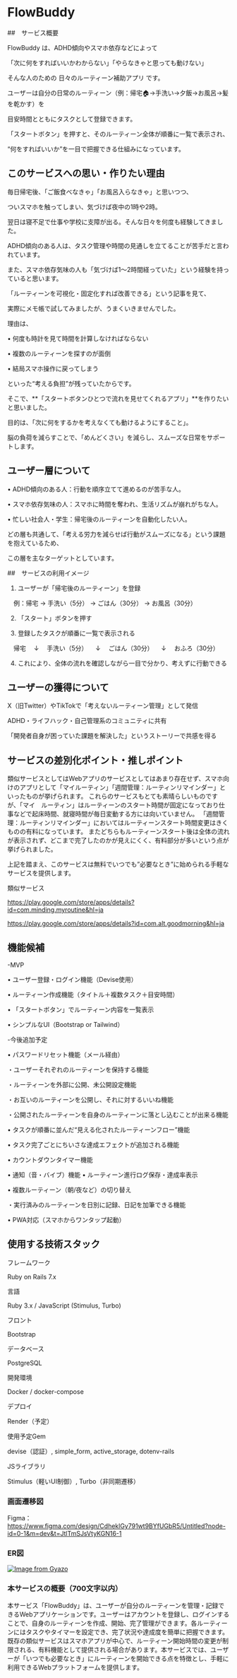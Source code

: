 # FlowBuddy

##　サービス概要

FlowBuddy は、ADHD傾向やスマホ依存などによって

「次に何をすればいいかわからない」「やらなきゃと思っても動けない」

そんな人のための 日々のルーティーン補助アプリ です。


ユーザーは自分の日常のルーティーン（例：帰宅🏠→手洗い→夕飯→お風呂→髪を乾かす）を

目安時間とともにタスクとして登録できます。


「スタートボタン」を押すと、そのルーティーン全体が順番に一覧で表示され、

“何をすればいいか”を一目で把握できる仕組みになっています。



## このサービスへの思い・作りたい理由

毎日帰宅後、「ご飯食べなきゃ」「お風呂入らなきゃ」と思いつつ、

ついスマホを触ってしまい、気づけば夜中の1時や2時。

翌日は寝不足で仕事や学校に支障が出る。そんな日々を何度も経験してきました。


ADHD傾向のある人は、タスク管理や時間の見通しを立てることが苦手だと言われています。

また、スマホ依存気味の人も「気づけば1〜2時間経っていた」という経験を持っていると思います。


「ルーティーンを可視化・固定化すれば改善できる」という記事を見て、

実際にメモ帳で試してみましたが、うまくいきませんでした。

理由は、

• 何度も時計を見て時間を計算しなければならない

• 複数のルーティーンを探すのが面倒

• 結局スマホ操作に戻ってしまう

といった“考える負担”が残っていたからです。



そこで、**「スタートボタンひとつで流れを見せてくれるアプリ」**を作りたいと思いました。



目的は、「次に何をするかを考えなくても動けるようにすること」。

脳の負荷を減らすことで、「めんどくさい」を減らし、スムーズな日常をサポートします。


## ユーザー層について

• ADHD傾向のある人：行動を順序立てて進めるのが苦手な人。

• スマホ依存気味の人：スマホに時間を奪われ、生活リズムが崩れがちな人。

• 忙しい社会人・学生：帰宅後のルーティーンを自動化したい人。



どの層も共通して、「考える労力を減らせば行動がスムーズになる」という課題を抱えているため、

この層を主なターゲットとしています。




##　サービスの利用イメージ

1. ユーザーが「帰宅後のルーティーン」を登録

　例：帰宅 → 手洗い（5分） → ごはん（30分） → お風呂（30分）

2. 「スタート」ボタンを押す

3. 登録したタスクが順番に一覧で表示される

　帰宅
 　↓
　手洗い（5分）
 　↓
　ごはん（30分）
 　↓
　おふろ（30分） 　

4. これにより、全体の流れを確認しながら一目で分かり、考えずに行動できる



## ユーザーの獲得について

X（旧Twitter）やTikTokで「考えないルーティーン管理」として発信

ADHD・ライフハック・自己管理系のコミュニティに共有

「開発者自身が困っていた課題を解決した」というストーリーで共感を得る


## サービスの差別化ポイント・推しポイント

類似サービスとしてはWebアプリのサービスとしてはあまり存在せず、スマホ向けのアプリとして「マイルーティン」「週間管理：ルーティンリマインダー」といったものが挙げられます。
これらのサービスもとても素晴らしいものですが、「マイ　ルーティン」はルーティーンのスタート時間が固定になっており仕事などで起床時間、就寝時間が毎日変動する方には向いていません。
「週間管理：ルーティンリマインダー」においてはルーティーンスタート時間変更はきくものの有料になっています。
またどちらもルーティーンスタート後は全体の流れが表示されず、どこまで完了したのかが見えにくく、有料部分が多いという点が挙げられました。

上記を踏まえ、このサービスは無料でいつでも”必要なとき”に始められる手軽なサービスを提供します。


類似サービス

https://play.google.com/store/apps/details?id=com.minding.myroutine&hl=ja

https://play.google.com/store/apps/details?id=com.alt.goodmorning&hl=ja


## 機能候補

-MVP

• ユーザー登録・ログイン機能（Devise使用）

• ルーティーン作成機能（タイトル＋複数タスク＋目安時間）

• 「スタートボタン」でルーティーン内容を一覧表示

• シンプルなUI（Bootstrap or Tailwind）



-今後追加予定

• パスワードリセット機能（メール経由）

・ユーザーそれぞれのルーティーンを保持する機能

・ルーティーンを外部に公開、未公開設定機能

・お互いのルーティーンを公開し、それに対するいいね機能

・公開されたルーティーンを自身のルーティーンに落とし込むことが出来る機能

• タスクが順番に並んだ“見える化されたルーティーンフロー”機能

• タスク完了ごとにちいさな達成エフェクトが追加される機能

• カウントダウンタイマー機能

• 通知（音・バイブ）機能
• ルーティーン進行ログ保存・達成率表示

• 複数ルーティーン（朝/夜など）の切り替え

・実行済みのルーティーンを日別に記録、日記を加筆できる機能

• PWA対応（スマホからワンタップ起動）

## 使用する技術スタック

フレームワーク

Ruby on Rails 7.x

言語

Ruby 3.x / JavaScript (Stimulus, Turbo)

フロント

Bootstrap

データベース

PostgreSQL

開発環境

Docker / docker-compose

デプロイ

Render（予定）

使用予定Gem

devise（認証）, simple_form, active_storage, dotenv-rails

JSライブラリ

Stimulus（軽いUI制御）, Turbo（非同期遷移）

### 画面遷移図
Figma：https://www.figma.com/design/CdheklGy791wt9BYfUGbR5/Untitled?node-id=0-1&m=dev&t=JtlTmSJsVtyKGN16-1

### ER図
[![Image from Gyazo](https://i.gyazo.com/55cd97af90129c3b77fba67906248a7d.png)](https://gyazo.com/55cd97af90129c3b77fba67906248a7d)

### 本サービスの概要（700文字以内）

本サービス「FlowBuddy」は、ユーザーが自分のルーティーンを管理・記録できるWebアプリケーションです。ユーザーはアカウントを登録し、ログインすることで、自身のルーティーンを作成、開始、完了管理ができます。各ルーティーンにはタスクやタイマーを設定でき、完了状況や達成度を簡単に把握できます。既存の類似サービスはスマホアプリが中心で、ルーティーン開始時間の変更が制限される、有料機能として提供される場合があります。本サービスでは、ユーザーが「いつでも必要なとき」にルーティーンを開始できる点を特徴とし、手軽に利用できるWebプラットフォームを提供します。